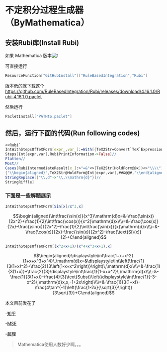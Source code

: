 # 不定积分过程生成器（ByMathematica）

## 安装Rubi库(Install Rubi)

如果 Mathematica 版本![1](http://latex.codecogs.com/svg.latex?\geqslant11.3)

可直接运行

```mathematica
ResourceFunction["GitHubInstall"]["RuleBasedIntegration","Rubi"]
```

版本低的就下载这个 <https://github.com/RuleBasedIntegration/Rubi/releases/download/4.16.1.0/Rubi-4.16.1.0.paclet>

然后运行

```mathematica
PacletInstall["PATHto.paclet"]
```

## 然后，运行下面的代码(Run following codes)

```mathematica
<<Rubi`
IntWithStepsOfTeXForm[expr_,var_]:=With[{TeX2Str=Convert`TeX`ExpressionToTeX},
Steps[Int[expr,var],RubiPrintInformation->False]//
Flatten//
Most//
Cases[RubiIntermediateResult[x_]:>"=&"<>(TeX2Str[HoldForm@@x])<>"\\\\"]//
{"\\begin{aligned}",TeX2Str@HoldForm@Int[expr,var],##&@@#,"\\end{aligned}"}&//
StringReplace[{"\\,d"->"\\,\\mathrm{d}"}]//
StringRiffle]
```

### 下面是一些解题展示

```mathematica
IntWithStepsOfTeXForm[Sin[x]/x^3,x]
```

$$\begin{aligned}\int\frac{\sin(x)}{x^3}\mathrm{d}x=&-\frac{\sin(x)}{2x^2}+\frac{1}{2}\int\frac{\cos(x)}{x^2}\mathrm{d}x\\\\=&-\frac{\cos(x)}{2x}-\frac{\sin(x)}{2x^2}-\frac{1}{2}\int\frac{\sin(x)}{x}\mathrm{d}x\\\\=&-\frac{\cos(x)}{2x}-\frac{\sin(x)}{2x^2}-\frac{\text{Si}(x)}{2}+C\end{aligned}$$

```mathematica
IntWithStepsOfTeXForm[(x^2+x+1)/(x^4+x^3+x+1),x]
```

$$\begin{aligned}\displaystyle\int\frac{1+x+x^2}{1+x+x^3+x^4}\,\mathrm{d}x=&\displaystyle\int\left(\frac{1}{3(1+x)^2}+\frac{2}{3\left(1-x+x^2\right)}\right)\,\mathrm{d}x\\\\=&-\frac{1}{3(1+x)}+\frac{2}{3}\displaystyle\int\frac{1}{1-x+x^2}\,\mathrm{d}x\\\\=&-\frac{1}{3(1+x)}-\frac{4}{3}\text{Subst}\left(\displaystyle\int\frac{1}{-3-x^2}\,\mathrm{d}x,x,-1+2x\right)\\\\=&-\frac{1}{3(1+x)}-\frac{4\tan^{-1}\left(\frac{1-2x}{\sqrt{3}}\right)}{3\sqrt{3}}+C\end{aligned}$$

本文目前发在了

-[知乎](https://zhuanlan.zhihu.com/p/139362547)

-[MSE](https://mathematica.stackexchange.com/questions/221487/how-to-directly-get-the-texform-of-each-steps-from-rubi/221488#221488)

-[超理](https://chaoli.club/index.php/5300/p1#p53320)

>Mathematica使用人数好少啊。。。
